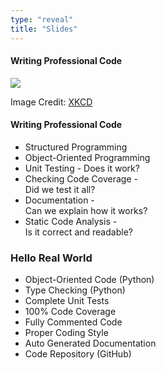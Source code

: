 ```yaml
---
type: "reveal"
title: "Slides"
---
```

<section>
	<h4>Writing Professional Code</h4>
	<img class="plain stretch" src="/images/410xkcdgood.png">
	<p class="imagecredit">Image Credit: <a href="https://xkcd.com/844/">XKCD</a></p>
</section>
<section>
	<h4>Writing Professional Code</h4>
	<ul>
		<li>Structured Programming</li>
		<li class="fragment">Object-Oriented Programming</li>
		<li class="fragment">Unit Testing - Does it work?</li>
		<li class="fragment">Checking Code Coverage -<br>Did we test it all?</li>
		<li class="fragment">Documentation -<br>Can we explain how it works?</li>
		<li class="fragment">Static Code Analysis -<br>Is it correct and readable?</li>
	</ul>
</section>
<section>
	<h3>Hello Real World</h3>
	<ul>
		<li class="fragment">Object-Oriented Code (Python)</li>
		<li class="fragment">Type Checking (Python)</li>
		<li class="fragment">Complete Unit Tests</li>
		<li class="fragment">100% Code Coverage</li>
		<li class="fragment">Fully Commented Code</li>
		<li class="fragment">Proper Coding Style</li>
		<li class="fragment">Auto Generated Documentation</li>
		<li class="fragment">Code Repository (GitHub)</li>
	</ul>
</section>
